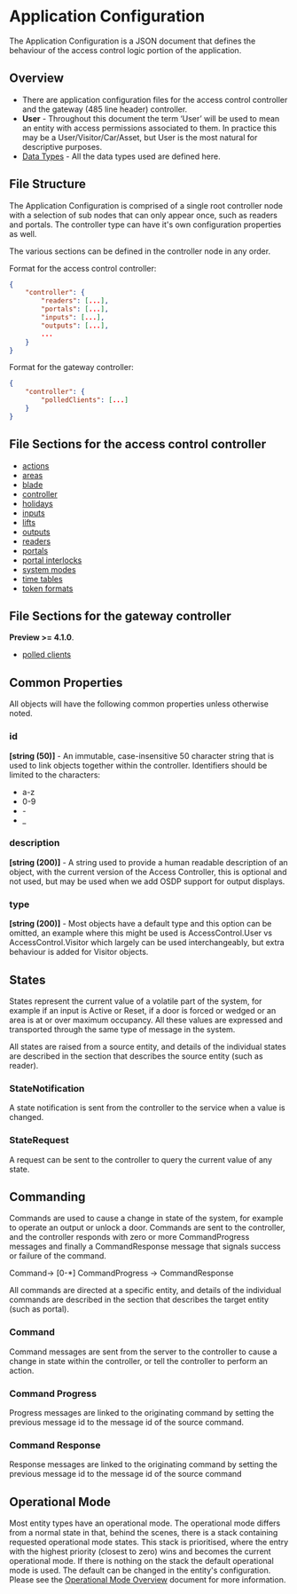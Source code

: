 # Application Configuration

The Application Configuration is a JSON document that defines the behaviour of the access control logic portion of the application.

## Overview

- There are application configuration files for the access control controller and the gateway (485 line header) controller.
- **User** - Throughout this document the term ‘User’ will be used to mean an entity with access permissions associated to them. In practice this may be a User/Visitor/Car/Asset, but User is the most natural for descriptive purposes.
- [Data Types](../Entities/DataTypes.md) - All the data types used are defined here.

## File Structure

The Application Configuration is comprised of a single root controller node with a selection of sub nodes that can only appear once, such as readers and portals. The controller type can have it's own configuration properties as well.

The various sections can be defined in the controller node in any order.

Format for the access control controller:

````json
{
    "controller": {
        "readers": [...],
        "portals": [...],
        "inputs": [...],
        "outputs": [...],
        ...
    }
}
````

Format for the gateway controller:

````json
{
    "controller": {
        "polledClients": [...]
    }
}
````

## File Sections for the access control controller

- [actions](../Entities/CommonAction.md)
- [areas](../Entities/AccessControlArea.md)
- [blade](../Entities/HardwareBlade.md)
- [controller](../Entities/HardwareController.md)
- [holidays](../Entities/CommonHoliday.md)
- [inputs](../Entities/HardwareInput.md)
- [lifts](../Entities/HardwareLift.md)
- [outputs](../Entities/HardwareOutput.md)
- [readers](../Entities/HardwareReader.md)
- [portals](../Entities/AccessControlPortal.md)
- [portal interlocks](../Entities/AccessControlPortalInterlock.md)
- [system modes](../Entities/CommonSystemMode.md)
- [time tables](../Entities/CommonTimeTable.md)
- [token formats](TokenFormat.md)

## File Sections for the gateway controller

**Preview >= 4.1.0**.

- [polled clients](../Entities/HardwarePolledClient.md)

## Common Properties

All objects will have the following common properties unless otherwise noted.

### id

**[string (50)]** - An immutable, case-insensitive 50 character string that is used to link objects together within the controller.  Identifiers should be limited to the characters:

- a-z
- 0-9
- \-
- _

### description

**[string (200)]** - A string used to provide a human readable description of an object, with the current version of the Access Controller, this is optional and not used, but may be used when we add OSDP support for output displays.

### type

**[string (200)]** - Most objects have a default type and this option can be omitted, an example where this might be used is AccessControl.User vs AccessControl.Visitor which largely can be used interchangeably, but extra behaviour is added for Visitor objects.

## States

States represent the current value of a volatile part of the system,
for example if an input is Active or Reset, if a door is forced or wedged or an
area is at or over maximum occupancy. All these values are expressed and
transported through the same type of message in the system.

All states are raised from a source entity, and details of the individual states
are described in the section that describes the source entity (such as reader).

### StateNotification

A state notification is sent from the controller to the service when a value is
changed.

### StateRequest

A request can be sent to the controller to query the current value of any state.

## Commanding

Commands are used to cause a change in state of the system, for example to
operate an output or unlock a door. Commands are sent to the controller, and the
controller responds with zero or more CommandProgress messages and finally a
CommandResponse message that signals success or failure of the command.

Command-\> [0-\*] CommandProgress -\> CommandResponse

All commands are directed at a specific entity, and details of the individual
commands are described in the section that describes the target entity (such as
portal).

### Command

Command messages are sent from the server to the controller to cause a change in state
within the controller, or tell the controller to perform an action.

### Command Progress

Progress messages are linked to the originating command by setting the previous
message id to the message id of the source command.

### Command Response

Response messages are linked to the originating command by setting the previous
message id to the message id of the source command

## Operational Mode

Most entity types have an operational mode. The operational mode differs from a normal state in that, behind the scenes, there is a stack containing requested operational mode states. This stack is prioritised, where the entry with the highest priority (closest to zero) wins and becomes the current operational mode. If there is nothing on the stack the default operational mode is used. The default can be changed in the entity's configuration. Please see the [Operational Mode Overview](ModeOverview.md) document for more information.
